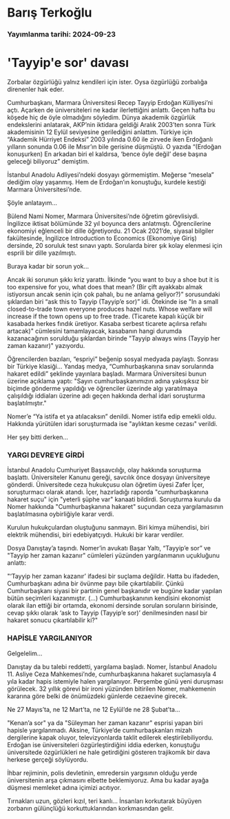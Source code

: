 # Barış Terkoğlu

### Yayımlanma tarihi: 2024-09-23

# 'Tayyip'e sor' davası

Zorbalar özgürlüğü yalnız kendileri için ister. Oysa özgürlüğü zorbalığa direnenler hak eder.

Cumhurbaşkanı, Marmara Üniversitesi Recep Tayyip Erdoğan Külliyesi’ni açtı. Açarken de üniversiteleri ne kadar ilerlettiğini anlattı. Geçen hafta bu köşede hiç de öyle olmadığını söyledim. Dünya akademik özgürlük endekslerini anlatarak, AKP’nin iktidara geldiği Aralık 2003’ten sonra Türk akademisinin 12 Eylül seviyesine gerilediğini anlattım. Türkiye için “Akademik Hürriyet Endeksi” 2003 yılında 0.60 ile zirvede iken Erdoğanlı yılların sonunda 0.06 ile Mısır’ın bile gerisine düşmüştü. O yazıda “(Erdoğan konuşurken) En arkadan biri el kaldırsa, ‘bence öyle değil’ dese başına geleceği biliyoruz” demiştim.

İstanbul Anadolu Adliyesi’ndeki dosyayı görmemiştim. Meğerse “mesela” dediğim olay yaşanmış. Hem de Erdoğan’ın konuştuğu, kurdele kestiği Marmara Üniversitesi’nde.

Şöyle anlatayım…

Bülend Nami Nomer, Marmara Üniversitesi’nde öğretim görevlisiydi. İngilizce iktisat bölümünde 32 yıl boyunca ders anlatmıştı. Öğrencilerine ekonomiyi eğlenceli bir dille öğretiyordu. 21 Ocak 2021’de, siyasal bilgiler fakültesinde, İngilizce Introduction to Economics (Ekonomiye Giriş) dersinde, 20 soruluk test sınavı yaptı. Sorularda birer şık kolay elenmesi için esprili bir dille yazılmıştı.

Buraya kadar bir sorun yok…

Ancak iki sorunun şıkkı kriz yarattı. İlkinde “you want to buy a shoe but it is too expensive for you, what does that mean? (Bir çift ayakkabı almak istiyorsun ancak senin için çok pahalı, bu ne anlama geliyor?)” sorusundaki şıklardan biri “ask this to Tayyip (Tayyip’e sor)” idi. Ötekinde ise "In a small closed-to-trade town everyone produces hazel nuts. Whose welfare will increase if the town opens up to free trade. (Ticarete kapalı küçük bir kasabada herkes fındık üretiyor. Kasaba serbest ticarete açılırsa refahı artacak)" cümlesini tamamlayacak, kasabanın hangi durumda kazanacağının sorulduğu şıklardan birinde "Tayyip always wins (Tayyip her zaman kazanır)" yazıyordu.

Öğrencilerden bazıları, “espriyi” beğenip sosyal medyada paylaştı. Sonrası bir Türkiye klasiği… Yandaş medya, “Cumhurbaşkanına sınav sorularında hakaret edildi” şeklinde yayınlara başladı. Marmara Üniversitesi bunun üzerine açıklama yaptı: "Sayın cumhurbaşkanımızın adına yakışıksız bir biçimde gönderme yapıldığı ve öğrenciler üzerinde algı yaratılmaya çalışıldığı iddiaları üzerine adı geçen hakkında derhal idari soruşturma başlatılmıştır."

Nomer’e “Ya istifa et ya atılacaksın” denildi. Nomer istifa edip emekli oldu. Hakkında yürütülen idari soruşturmada ise "aylıktan kesme cezası" verildi.

Her şey bitti derken…


### YARGI DEVREYE GİRDİ

İstanbul Anadolu Cumhuriyet Başsavcılığı, olay hakkında soruşturma başlattı. Üniversiteler Kanunu gereği, savcılık önce dosyayı üniversiteye gönderdi. Üniversitede ceza hukukçusu olan öğretim üyesi Zafer İçer, soruşturmacı olarak atandı. İçer, hazırladığı raporda "cumhurbaşkanına hakaret suçu" için "yeterli şüphe var" kanaati bildirdi. Soruşturma kurulu da Nomer hakkında "Cumhurbaşkanına hakaret" suçundan ceza yargılamasının başlatılmasına oybirliğiyle karar verdi.

Kurulun hukukçulardan oluştuğunu sanmayın. Biri kimya mühendisi, biri elektrik mühendisi, biri edebiyatçıydı. Hukuki bir karar verdiler.

Dosya Danıştay’a taşındı. Nomer’in avukatı Başar Yaltı, “Tayyip’e sor” ve "Tayyip her zaman kazanır" cümleleri yüzünden yargılanmanın uçukluğunu anlattı:

"‘Tayyip her zaman kazanır’ ifadesi bir suçlama değildir. Hatta bu ifadeden, Cumhurbaşkanı adına bir övünme payı bile çıkartılabilir. Çünkü Cumhurbaşkanı siyasi bir partinin genel başkanıdır ve bugüne kadar yapılan bütün seçimleri kazanmıştır. (…) Cumhurbaşkanının kendisini ekonomist olarak ilan ettiği bir ortamda, ekonomi dersinde sorulan soruların birisinde, cevap şıkkı olarak ‘ask to Tayyip (Tayyip’e sor)’ denilmesinden nasıl bir hakaret sonucu çıkartılabilir ki?"


### HAPİSLE YARGILANIYOR

Gelgelelim…

Danıştay da bu talebi reddetti, yargılama başladı. Nomer, İstanbul Anadolu 11. Asliye Ceza Mahkemesi’nde, cumhurbaşkanına hakaret suçlamasıyla 4 yıla kadar hapis istemiyle halen yargılanıyor. Perşembe günü yeni duruşması görülecek. 32 yıllık görevi bir ironi yüzünden bitirilen Nomer, mahkemenin kararına göre belki de önümüzdeki günlerde cezaevine girecek.

Ne 27 Mayıs’ta, ne 12 Mart’ta, ne 12 Eylül’de ne 28 Şubat’ta…

"Kenan’a sor" ya da "Süleyman her zaman kazanır" esprisi yapan biri hapisle yargılanmadı. Aksine, Türkiye’de cumhurbaşkanları mizah dergilerine kapak oluyor, televizyonlarda taklit edilerek eleştirilebiliyordu. Erdoğan ise üniversiteleri özgürleştirdiğini iddia ederken, konuştuğu üniversitede özgürlükleri ne hale getirdiğini gösteren trajikomik bir dava herkese gerçeği söylüyordu.

İhbar rejiminin, polis devletinin, emredersin yargısının olduğu yerde üniversitenin arşa çıkmasını elbette beklemiyoruz. Ama bu kadar ayağa düşmesi memleket adına içimizi acıtıyor.

Tırnakları uzun, gözleri kızıl, teri kanlı… İnsanları korkutarak büyüyen zorbanın gülünçlüğü korkuttuklarından korkmasından gelir.

